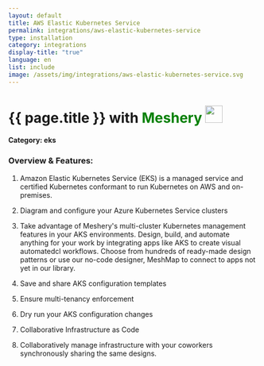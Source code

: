 ```yaml
---
layout: default
title: AWS Elastic Kubernetes Service
permalink: integrations/aws-elastic-kubernetes-service
type: installation
category: integrations
display-title: "true"
language: en
list: include
image: /assets/img/integrations/aws-elastic-kubernetes-service.svg
---
```


<h1>{{ page.title }} with <span style="font-weight: bold; color: green;">Meshery</span> <img src="{{ page.image }}" style="width: 35px; height: 35px;" /></h1>


#### Category: eks

### Overview & Features:
1. Amazon Elastic Kubernetes Service (EKS) is a managed service and certified Kubernetes conformant to run Kubernetes on AWS and on-premises.

2. Diagram and configure your Azure Kubernetes Service clusters

4. 
    Take advantage of Meshery's multi-cluster Kubernetes management features in your AKS environments. Design, build, and automate anything for your work by
    integrating apps like AKS to create visual automatedcl
    workflows. Choose from hundreds of ready-made design patterns or use
    our no-code designer, MeshMap to connect to apps not yet in our
    library.



5. Save and share AKS configuration templates

6. Ensure multi-tenancy enforcement

7. Dry run your AKS configuration changes

8. Collaborative Infrastructure as Code

9. Collaboratively manage infrastructure with your coworkers synchronously sharing the same designs.

